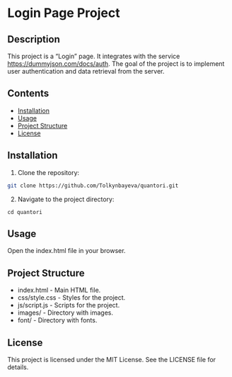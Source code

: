 # Login Page Project

## Description
This project is a “Login” page. It integrates with the service https://dummyjson.com/docs/auth. The goal of the project is to implement user authentication and data retrieval from the server.

## Contents
- [Installation](#installation)
- [Usage](#usage)
- [Project Structure](#project-structure)
- [License](#license)

## Installation
1. Clone the repository:
 ```bash
git clone https://github.com/Tolkynbayeva/quantori.git
```
2. Navigate to the project directory:
```
cd quantori
```

## Usage
Open the index.html file in your browser.

## Project Structure
- index.html - Main HTML file.
- css/style.css - Styles for the project.
- js/script.js - Scripts for the project.
- images/ - Directory with images.
- font/ - Directory with fonts.

## License
This project is licensed under the MIT License. See the LICENSE file for details.